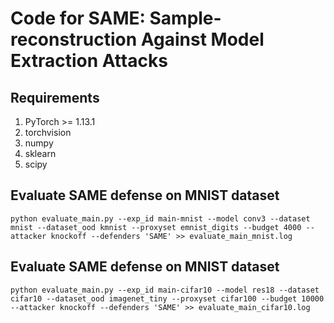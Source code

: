 
# Code for SAME: Sample-reconstruction Against Model Extraction Attacks

## Requirements
1. PyTorch >= 1.13.1
2. torchvision
3. numpy
4. sklearn
5. scipy

## Evaluate SAME defense on MNIST dataset

```shell
python evaluate_main.py --exp_id main-mnist --model conv3 --dataset mnist --dataset_ood kmnist --proxyset emnist_digits --budget 4000 --attacker knockoff --defenders 'SAME' >> evaluate_main_mnist.log
```

## Evaluate SAME defense on MNIST dataset

```shell
python evaluate_main.py --exp_id main-cifar10 --model res18 --dataset cifar10 --dataset_ood imagenet_tiny --proxyset cifar100 --budget 10000 --attacker knockoff --defenders 'SAME' >> evaluate_main_cifar10.log
```